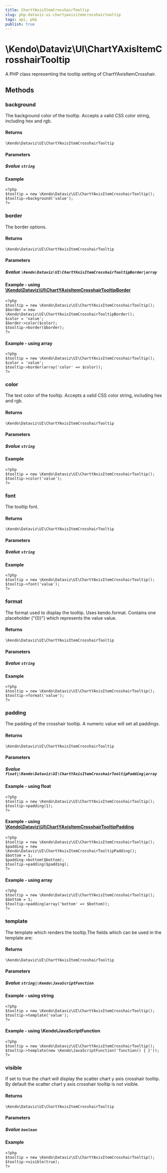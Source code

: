 ```yaml
---
title: ChartYAxisItemCrosshairTooltip
slug: php-dataviz-ui-chartyaxisitemcrosshairtooltip
tags: api, php
publish: true
---
```


# \Kendo\Dataviz\UI\ChartYAxisItemCrosshairTooltip

A PHP class representing the tooltip setting of ChartYAxisItemCrosshair.


## Methods

### background
The background color of the tooltip. Accepts a valid CSS color string, including hex and rgb.

#### Returns
`\Kendo\Dataviz\UI\ChartYAxisItemCrosshairTooltip`

#### Parameters

##### $value `string`



#### Example 
    <?php
    $tooltip = new \Kendo\Dataviz\UI\ChartYAxisItemCrosshairTooltip();
    $tooltip->background('value');
    ?>

### border

The border options.

#### Returns
`\Kendo\Dataviz\UI\ChartYAxisItemCrosshairTooltip`

#### Parameters

##### $value `\Kendo\Dataviz\UI\ChartYAxisItemCrosshairTooltipBorder|array`


#### Example - using [\Kendo\Dataviz\UI\ChartYAxisItemCrosshairTooltipBorder](/api/wrappers/php/Kendo/Dataviz/UI/ChartYAxisItemCrosshairTooltipBorder)
    <?php
    $tooltip = new \Kendo\Dataviz\UI\ChartYAxisItemCrosshairTooltip();
    $border = new \Kendo\Dataviz\UI\ChartYAxisItemCrosshairTooltipBorder();
    $color = 'value';
    $border->color($color);
    $tooltip->border($border);
    ?>

#### Example - using array

    <?php
    $tooltip = new \Kendo\Dataviz\UI\ChartYAxisItemCrosshairTooltip();
    $color = 'value';
    $tooltip->border(array('color' => $color));
    ?>

### color
The text color of the tooltip. Accepts a valid CSS color string, including hex and rgb.

#### Returns
`\Kendo\Dataviz\UI\ChartYAxisItemCrosshairTooltip`

#### Parameters

##### $value `string`



#### Example 
    <?php
    $tooltip = new \Kendo\Dataviz\UI\ChartYAxisItemCrosshairTooltip();
    $tooltip->color('value');
    ?>

### font
The tooltip font.

#### Returns
`\Kendo\Dataviz\UI\ChartYAxisItemCrosshairTooltip`

#### Parameters

##### $value `string`



#### Example 
    <?php
    $tooltip = new \Kendo\Dataviz\UI\ChartYAxisItemCrosshairTooltip();
    $tooltip->font('value');
    ?>

### format
The format used to display the tooltip. Uses kendo.format. Contains one placeholder ("{0}") which represents the value value.

#### Returns
`\Kendo\Dataviz\UI\ChartYAxisItemCrosshairTooltip`

#### Parameters

##### $value `string`



#### Example 
    <?php
    $tooltip = new \Kendo\Dataviz\UI\ChartYAxisItemCrosshairTooltip();
    $tooltip->format('value');
    ?>

### padding

The padding of the crosshair tooltip. A numeric value will set all paddings.

#### Returns
`\Kendo\Dataviz\UI\ChartYAxisItemCrosshairTooltip`

#### Parameters

##### $value `float|\Kendo\Dataviz\UI\ChartYAxisItemCrosshairTooltipPadding|array`




#### Example  - using float
    <?php
    $tooltip = new \Kendo\Dataviz\UI\ChartYAxisItemCrosshairTooltip();
    $tooltip->padding(1);
    ?>


#### Example - using [\Kendo\Dataviz\UI\ChartYAxisItemCrosshairTooltipPadding](/api/wrappers/php/Kendo/Dataviz/UI/ChartYAxisItemCrosshairTooltipPadding)
    <?php
    $tooltip = new \Kendo\Dataviz\UI\ChartYAxisItemCrosshairTooltip();
    $padding = new \Kendo\Dataviz\UI\ChartYAxisItemCrosshairTooltipPadding();
    $bottom = 1;
    $padding->bottom($bottom);
    $tooltip->padding($padding);
    ?>

#### Example - using array

    <?php
    $tooltip = new \Kendo\Dataviz\UI\ChartYAxisItemCrosshairTooltip();
    $bottom = 1;
    $tooltip->padding(array('bottom' => $bottom));
    ?>

### template
The template which renders the tooltip.The fields which can be used in the template are:

#### Returns
`\Kendo\Dataviz\UI\ChartYAxisItemCrosshairTooltip`

#### Parameters

##### $value `string|\Kendo\JavaScriptFunction`



#### Example  - using string
    <?php
    $tooltip = new \Kendo\Dataviz\UI\ChartYAxisItemCrosshairTooltip();
    $tooltip->template('value');
    ?>

#### Example  - using \Kendo\JavaScriptFunction
    <?php
    $tooltip = new \Kendo\Dataviz\UI\ChartYAxisItemCrosshairTooltip();
    $tooltip->template(new \Kendo\JavaScriptFunction('function() { }'));
    ?>

### visible
If set to true the chart will display the scatter chart y axis crosshair tooltip. By default the scatter chart y axis crosshair tooltip is not visible.

#### Returns
`\Kendo\Dataviz\UI\ChartYAxisItemCrosshairTooltip`

#### Parameters

##### $value `boolean`



#### Example 
    <?php
    $tooltip = new \Kendo\Dataviz\UI\ChartYAxisItemCrosshairTooltip();
    $tooltip->visible(true);
    ?>

